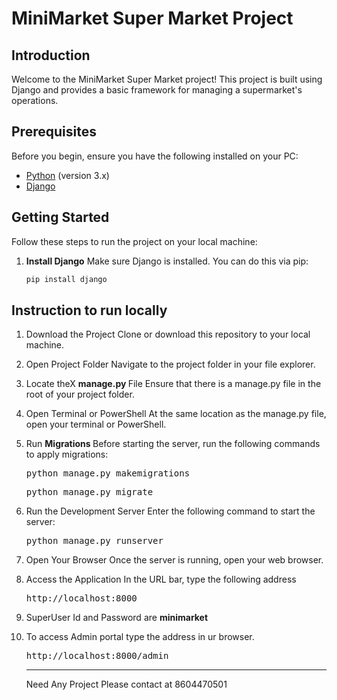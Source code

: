 # MiniMarket Super Market Project

## Introduction
Welcome to the MiniMarket Super Market project! This project is built using Django and provides a basic framework for managing a supermarket's operations.

## Prerequisites
Before you begin, ensure you have the following installed on your PC:

- [Python](https://www.python.org/downloads/) (version 3.x)
- [Django](https://www.djangoproject.com/download/) 

## Getting Started

Follow these steps to run the project on your local machine:

1. **Install Django**
   Make sure Django is installed. You can do this via pip:
   ```bash
   pip install django

## Instruction to run locally

1. Download the Project Clone or download this repository to your local machine.
2. Open Project Folder Navigate to the project folder in your file explorer.
3. Locate theX <b> manage.py </b> File Ensure that there is a manage.py file in the root of your project folder.
4. Open Terminal or PowerShell At the same location as the manage.py file, open your terminal or PowerShell.
5. Run <b>Migrations </b> Before starting the server, run the following commands to apply migrations:
   <pre>python manage.py makemigrations</pre>
   <pre>python manage.py migrate</pre>
6. Run the Development Server Enter the following command to start the server:
   <pre>python manage.py runserver</pre>
7. Open Your Browser Once the server is running, open your web browser.
8. Access the Application In the URL bar, type the following address
   <pre>http://localhost:8000</pre>
9. SuperUser Id and Password are  <b> minimarket </b>
10. To access Admin portal type the address in ur browser.
      <pre>http://localhost:8000/admin</pre> 

    <hr>
    Need Any Project Please contact at 8604470501 


<!-- title reg no
how its addressing the society
technology
future direction -->